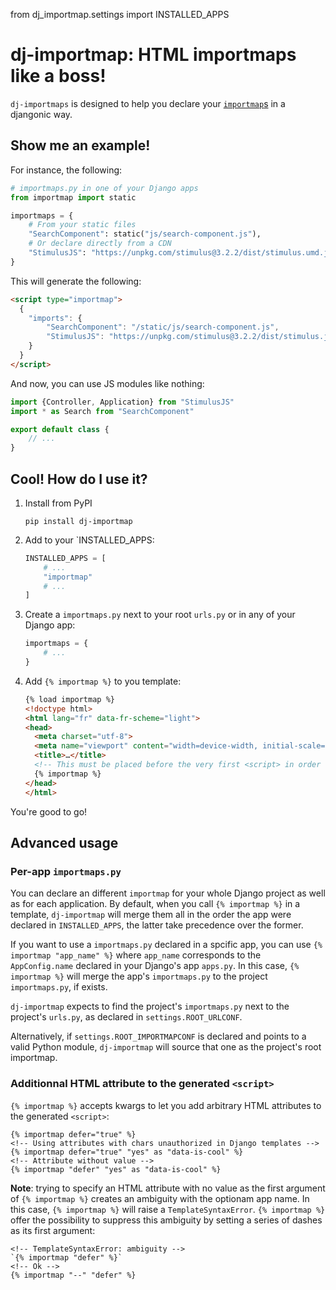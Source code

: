 from dj_importmap.settings import INSTALLED_APPS

# dj-importmap: HTML importmaps like a boss!

`dj-importmaps` is designed to help you declare your [`importmap`s](https://developer.mozilla.org/fr/docs/Web/HTML/Element/script/type/importmap)
in a djangonic way.

## Show me an example!

For instance, the following:

```python
# importmaps.py in one of your Django apps
from importmap import static

importmaps = {
    # From your static files
    "SearchComponent": static("js/search-component.js"),
    # Or declare directly from a CDN
    "StimulusJS": "https://unpkg.com/stimulus@3.2.2/dist/stimulus.umd.js"
}
```

This will generate the following:

```html
<script type="importmap">
  {
    "imports": {
        "SearchComponent": "/static/js/search-component.js",
        "StimulusJS": "https://unpkg.com/stimulus@3.2.2/dist/stimulus.js"
    }
  }
</script>

```

And now, you can use JS modules like nothing:

```js
import {Controller, Application} from "StimulusJS"
import * as Search from "SearchComponent"

export default class {
    // ...
}
```

## Cool! How do I use it?

1. Install from PyPI
    ```shell
    pip install dj-importmap
    ```

2. Add to your `INSTALLED_APPS:
    ```python
    INSTALLED_APPS = [
        # ...
        "importmap"
        # ...
    ]
    ```

3. Create a `importmaps.py` next to your root `urls.py` or in any of your Django app:
    ```python
    importmaps = {
        # ...
    }
    ```

4. Add `{% importmap %}` to you template:
    ```html
    {% load importmap %}
    <!doctype html>
    <html lang="fr" data-fr-scheme="light">
    <head>
      <meta charset="utf-8">
      <meta name="viewport" content="width=device-width, initial-scale=1">
      <title>…</title>
      <!-- This must be placed before the very first <script> in order to work -->
      {% importmap %}
    </head>
    </html>
    ```
You're good to go!

## Advanced usage

### Per-app `importmaps.py`

You can declare an different `importmap` for your whole Django project as well as for each application. By default,
when you call `{% importmap %}` in a template, `dj-importmap` will merge them all in the order the app were declared in
`INSTALLED_APPS`, the latter take precedence over the former.

If you want to use a `importmaps.py` declared in a spcific app, you can use `{% importmap "app_name" %}` where
`app_name` corresponds to the `AppConfig.name` declared in your Django's app `apps.py`. In this case, `{% importmap %}`
will merge the app's `importmaps.py` to the project `importmaps.py`, if exists.

`dj-importmap` expects to find the project's `importmaps.py` next to the project's `urls.py`, as declared in
`settings.ROOT_URLCONF`.

Alternatively, if `settings.ROOT_IMPORTMAPCONF` is declared and points to a valid Python module, `dj-importmap` will
source that one as the project's root importmap.

### Additionnal HTML attribute to the generated `<script>`

`{% importmap %}` accepts kwargs to let you add arbitrary HTML attributes to the generated `<script>`:

```django
{% importmap defer="true" %}
<!-- Using attributes with chars unauthorized in Django templates -->
{% importmap defer="true" "yes" as "data-is-cool" %}
<!-- Attribute without value -->
{% importmap "defer" "yes" as "data-is-cool" %}
```

**Note**: trying to specify an HTML attribute with no value as the first argument of `{% importmap %}` creates an
ambiguity with the optionam app name. In this case, `{% importmap %}` will raise a `TemplateSyntaxError`.
`{% importmap %}` offer the possibility to suppress this ambiguity by setting a series of dashes as its first
argument:

```django
<!-- TemplateSyntaxError: ambiguity -->
`{% importmap "defer" %}`
<!-- Ok -->
{% importmap "--" "defer" %}
```
